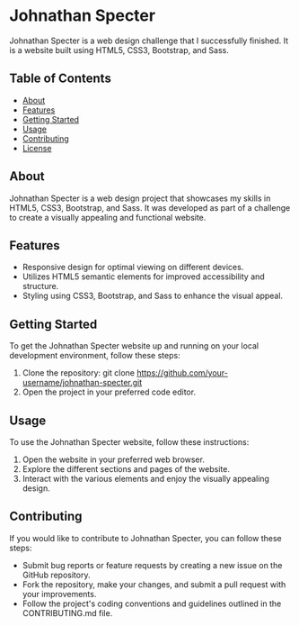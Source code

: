 # Johnathan Specter

Johnathan Specter is a web design challenge that I successfully finished. It is a website built using HTML5, CSS3, Bootstrap, and Sass.

## Table of Contents

- [About](#about)
- [Features](#features)
- [Getting Started](#getting-started)
- [Usage](#usage)
- [Contributing](#contributing)
- [License](#license)

## About

Johnathan Specter is a web design project that showcases my skills in HTML5, CSS3, Bootstrap, and Sass. It was developed as part of a challenge to create a visually appealing and functional website.

## Features

- Responsive design for optimal viewing on different devices.
- Utilizes HTML5 semantic elements for improved accessibility and structure.
- Styling using CSS3, Bootstrap, and Sass to enhance the visual appeal.

## Getting Started

To get the Johnathan Specter website up and running on your local development environment, follow these steps:

1. Clone the repository: git clone https://github.com/your-username/johnathan-specter.git
2. Open the project in your preferred code editor.

## Usage

To use the Johnathan Specter website, follow these instructions:

1. Open the website in your preferred web browser.
2. Explore the different sections and pages of the website.
3. Interact with the various elements and enjoy the visually appealing design.

## Contributing

If you would like to contribute to Johnathan Specter, you can follow these steps:

- Submit bug reports or feature requests by creating a new issue on the GitHub repository.
- Fork the repository, make your changes, and submit a pull request with your improvements.
- Follow the project's coding conventions and guidelines outlined in the CONTRIBUTING.md file.

